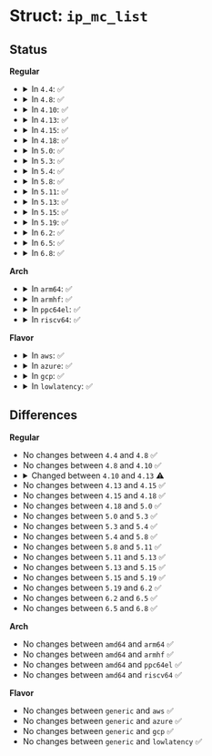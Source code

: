 # Struct: <code>ip_mc_list</code>

## Status
<b>Regular</b>
<ul>
<li>
<details>
<summary>In <code>4.4</code>: ✅</summary>

```c
struct ip_mc_list {
    struct in_device *interface;
    __be32 multiaddr;
    unsigned int sfmode;
    struct ip_sf_list *sources;
    struct ip_sf_list *tomb;
    long unsigned int sfcount[2];
    struct ip_mc_list *next;
    struct ip_mc_list *next_rcu;
    struct ip_mc_list *next_hash;
    struct timer_list timer;
    int users;
    atomic_t refcnt;
    spinlock_t lock;
    char tm_running;
    char reporter;
    char unsolicit_count;
    char loaded;
    unsigned char gsquery;
    unsigned char crcount;
    struct callback_head rcu;
};
```
</details>
</li>
<li>
<details>
<summary>In <code>4.8</code>: ✅</summary>

```c
struct ip_mc_list {
    struct in_device *interface;
    __be32 multiaddr;
    unsigned int sfmode;
    struct ip_sf_list *sources;
    struct ip_sf_list *tomb;
    long unsigned int sfcount[2];
    struct ip_mc_list *next;
    struct ip_mc_list *next_rcu;
    struct ip_mc_list *next_hash;
    struct timer_list timer;
    int users;
    atomic_t refcnt;
    spinlock_t lock;
    char tm_running;
    char reporter;
    char unsolicit_count;
    char loaded;
    unsigned char gsquery;
    unsigned char crcount;
    struct callback_head rcu;
};
```
</details>
</li>
<li>
<details>
<summary>In <code>4.10</code>: ✅</summary>

```c
struct ip_mc_list {
    struct in_device *interface;
    __be32 multiaddr;
    unsigned int sfmode;
    struct ip_sf_list *sources;
    struct ip_sf_list *tomb;
    long unsigned int sfcount[2];
    struct ip_mc_list *next;
    struct ip_mc_list *next_rcu;
    struct ip_mc_list *next_hash;
    struct timer_list timer;
    int users;
    atomic_t refcnt;
    spinlock_t lock;
    char tm_running;
    char reporter;
    char unsolicit_count;
    char loaded;
    unsigned char gsquery;
    unsigned char crcount;
    struct callback_head rcu;
};
```
</details>
</li>
<li>
<details>
<summary>In <code>4.13</code>: ✅</summary>

```c
struct ip_mc_list {
    struct in_device *interface;
    __be32 multiaddr;
    unsigned int sfmode;
    struct ip_sf_list *sources;
    struct ip_sf_list *tomb;
    long unsigned int sfcount[2];
    struct ip_mc_list *next;
    struct ip_mc_list *next_rcu;
    struct ip_mc_list *next_hash;
    struct timer_list timer;
    int users;
    refcount_t refcnt;
    spinlock_t lock;
    char tm_running;
    char reporter;
    char unsolicit_count;
    char loaded;
    unsigned char gsquery;
    unsigned char crcount;
    struct callback_head rcu;
};
```
</details>
</li>
<li>
<details>
<summary>In <code>4.15</code>: ✅</summary>

```c
struct ip_mc_list {
    struct in_device *interface;
    __be32 multiaddr;
    unsigned int sfmode;
    struct ip_sf_list *sources;
    struct ip_sf_list *tomb;
    long unsigned int sfcount[2];
    struct ip_mc_list *next;
    struct ip_mc_list *next_rcu;
    struct ip_mc_list *next_hash;
    struct timer_list timer;
    int users;
    refcount_t refcnt;
    spinlock_t lock;
    char tm_running;
    char reporter;
    char unsolicit_count;
    char loaded;
    unsigned char gsquery;
    unsigned char crcount;
    struct callback_head rcu;
};
```
</details>
</li>
<li>
<details>
<summary>In <code>4.18</code>: ✅</summary>

```c
struct ip_mc_list {
    struct in_device *interface;
    __be32 multiaddr;
    unsigned int sfmode;
    struct ip_sf_list *sources;
    struct ip_sf_list *tomb;
    long unsigned int sfcount[2];
    struct ip_mc_list *next;
    struct ip_mc_list *next_rcu;
    struct ip_mc_list *next_hash;
    struct timer_list timer;
    int users;
    refcount_t refcnt;
    spinlock_t lock;
    char tm_running;
    char reporter;
    char unsolicit_count;
    char loaded;
    unsigned char gsquery;
    unsigned char crcount;
    struct callback_head rcu;
};
```
</details>
</li>
<li>
<details>
<summary>In <code>5.0</code>: ✅</summary>

```c
struct ip_mc_list {
    struct in_device *interface;
    __be32 multiaddr;
    unsigned int sfmode;
    struct ip_sf_list *sources;
    struct ip_sf_list *tomb;
    long unsigned int sfcount[2];
    struct ip_mc_list *next;
    struct ip_mc_list *next_rcu;
    struct ip_mc_list *next_hash;
    struct timer_list timer;
    int users;
    refcount_t refcnt;
    spinlock_t lock;
    char tm_running;
    char reporter;
    char unsolicit_count;
    char loaded;
    unsigned char gsquery;
    unsigned char crcount;
    struct callback_head rcu;
};
```
</details>
</li>
<li>
<details>
<summary>In <code>5.3</code>: ✅</summary>

```c
struct ip_mc_list {
    struct in_device *interface;
    __be32 multiaddr;
    unsigned int sfmode;
    struct ip_sf_list *sources;
    struct ip_sf_list *tomb;
    long unsigned int sfcount[2];
    struct ip_mc_list *next;
    struct ip_mc_list *next_rcu;
    struct ip_mc_list *next_hash;
    struct timer_list timer;
    int users;
    refcount_t refcnt;
    spinlock_t lock;
    char tm_running;
    char reporter;
    char unsolicit_count;
    char loaded;
    unsigned char gsquery;
    unsigned char crcount;
    struct callback_head rcu;
};
```
</details>
</li>
<li>
<details>
<summary>In <code>5.4</code>: ✅</summary>

```c
struct ip_mc_list {
    struct in_device *interface;
    __be32 multiaddr;
    unsigned int sfmode;
    struct ip_sf_list *sources;
    struct ip_sf_list *tomb;
    long unsigned int sfcount[2];
    struct ip_mc_list *next;
    struct ip_mc_list *next_rcu;
    struct ip_mc_list *next_hash;
    struct timer_list timer;
    int users;
    refcount_t refcnt;
    spinlock_t lock;
    char tm_running;
    char reporter;
    char unsolicit_count;
    char loaded;
    unsigned char gsquery;
    unsigned char crcount;
    struct callback_head rcu;
};
```
</details>
</li>
<li>
<details>
<summary>In <code>5.8</code>: ✅</summary>

```c
struct ip_mc_list {
    struct in_device *interface;
    __be32 multiaddr;
    unsigned int sfmode;
    struct ip_sf_list *sources;
    struct ip_sf_list *tomb;
    long unsigned int sfcount[2];
    struct ip_mc_list *next;
    struct ip_mc_list *next_rcu;
    struct ip_mc_list *next_hash;
    struct timer_list timer;
    int users;
    refcount_t refcnt;
    spinlock_t lock;
    char tm_running;
    char reporter;
    char unsolicit_count;
    char loaded;
    unsigned char gsquery;
    unsigned char crcount;
    struct callback_head rcu;
};
```
</details>
</li>
<li>
<details>
<summary>In <code>5.11</code>: ✅</summary>

```c
struct ip_mc_list {
    struct in_device *interface;
    __be32 multiaddr;
    unsigned int sfmode;
    struct ip_sf_list *sources;
    struct ip_sf_list *tomb;
    long unsigned int sfcount[2];
    struct ip_mc_list *next;
    struct ip_mc_list *next_rcu;
    struct ip_mc_list *next_hash;
    struct timer_list timer;
    int users;
    refcount_t refcnt;
    spinlock_t lock;
    char tm_running;
    char reporter;
    char unsolicit_count;
    char loaded;
    unsigned char gsquery;
    unsigned char crcount;
    struct callback_head rcu;
};
```
</details>
</li>
<li>
<details>
<summary>In <code>5.13</code>: ✅</summary>

```c
struct ip_mc_list {
    struct in_device *interface;
    __be32 multiaddr;
    unsigned int sfmode;
    struct ip_sf_list *sources;
    struct ip_sf_list *tomb;
    long unsigned int sfcount[2];
    struct ip_mc_list *next;
    struct ip_mc_list *next_rcu;
    struct ip_mc_list *next_hash;
    struct timer_list timer;
    int users;
    refcount_t refcnt;
    spinlock_t lock;
    char tm_running;
    char reporter;
    char unsolicit_count;
    char loaded;
    unsigned char gsquery;
    unsigned char crcount;
    struct callback_head rcu;
};
```
</details>
</li>
<li>
<details>
<summary>In <code>5.15</code>: ✅</summary>

```c
struct ip_mc_list {
    struct in_device *interface;
    __be32 multiaddr;
    unsigned int sfmode;
    struct ip_sf_list *sources;
    struct ip_sf_list *tomb;
    long unsigned int sfcount[2];
    struct ip_mc_list *next;
    struct ip_mc_list *next_rcu;
    struct ip_mc_list *next_hash;
    struct timer_list timer;
    int users;
    refcount_t refcnt;
    spinlock_t lock;
    char tm_running;
    char reporter;
    char unsolicit_count;
    char loaded;
    unsigned char gsquery;
    unsigned char crcount;
    struct callback_head rcu;
};
```
</details>
</li>
<li>
<details>
<summary>In <code>5.19</code>: ✅</summary>

```c
struct ip_mc_list {
    struct in_device *interface;
    __be32 multiaddr;
    unsigned int sfmode;
    struct ip_sf_list *sources;
    struct ip_sf_list *tomb;
    long unsigned int sfcount[2];
    struct ip_mc_list *next;
    struct ip_mc_list *next_rcu;
    struct ip_mc_list *next_hash;
    struct timer_list timer;
    int users;
    refcount_t refcnt;
    spinlock_t lock;
    char tm_running;
    char reporter;
    char unsolicit_count;
    char loaded;
    unsigned char gsquery;
    unsigned char crcount;
    struct callback_head rcu;
};
```
</details>
</li>
<li>
<details>
<summary>In <code>6.2</code>: ✅</summary>

```c
struct ip_mc_list {
    struct in_device *interface;
    __be32 multiaddr;
    unsigned int sfmode;
    struct ip_sf_list *sources;
    struct ip_sf_list *tomb;
    long unsigned int sfcount[2];
    struct ip_mc_list *next;
    struct ip_mc_list *next_rcu;
    struct ip_mc_list *next_hash;
    struct timer_list timer;
    int users;
    refcount_t refcnt;
    spinlock_t lock;
    char tm_running;
    char reporter;
    char unsolicit_count;
    char loaded;
    unsigned char gsquery;
    unsigned char crcount;
    struct callback_head rcu;
};
```
</details>
</li>
<li>
<details>
<summary>In <code>6.5</code>: ✅</summary>

```c
struct ip_mc_list {
    struct in_device *interface;
    __be32 multiaddr;
    unsigned int sfmode;
    struct ip_sf_list *sources;
    struct ip_sf_list *tomb;
    long unsigned int sfcount[2];
    struct ip_mc_list *next;
    struct ip_mc_list *next_rcu;
    struct ip_mc_list *next_hash;
    struct timer_list timer;
    int users;
    refcount_t refcnt;
    spinlock_t lock;
    char tm_running;
    char reporter;
    char unsolicit_count;
    char loaded;
    unsigned char gsquery;
    unsigned char crcount;
    struct callback_head rcu;
};
```
</details>
</li>
<li>
<details>
<summary>In <code>6.8</code>: ✅</summary>

```c
struct ip_mc_list {
    struct in_device *interface;
    __be32 multiaddr;
    unsigned int sfmode;
    struct ip_sf_list *sources;
    struct ip_sf_list *tomb;
    long unsigned int sfcount[2];
    struct ip_mc_list *next;
    struct ip_mc_list *next_rcu;
    struct ip_mc_list *next_hash;
    struct timer_list timer;
    int users;
    refcount_t refcnt;
    spinlock_t lock;
    char tm_running;
    char reporter;
    char unsolicit_count;
    char loaded;
    unsigned char gsquery;
    unsigned char crcount;
    struct callback_head rcu;
};
```
</details>
</li>
</ul>
<b>Arch</b>
<ul>
<li>
<details>
<summary>In <code>arm64</code>: ✅</summary>

```c
struct ip_mc_list {
    struct in_device *interface;
    __be32 multiaddr;
    unsigned int sfmode;
    struct ip_sf_list *sources;
    struct ip_sf_list *tomb;
    long unsigned int sfcount[2];
    struct ip_mc_list *next;
    struct ip_mc_list *next_rcu;
    struct ip_mc_list *next_hash;
    struct timer_list timer;
    int users;
    refcount_t refcnt;
    spinlock_t lock;
    char tm_running;
    char reporter;
    char unsolicit_count;
    char loaded;
    unsigned char gsquery;
    unsigned char crcount;
    struct callback_head rcu;
};
```
</details>
</li>
<li>
<details>
<summary>In <code>armhf</code>: ✅</summary>

```c
struct ip_mc_list {
    struct in_device *interface;
    __be32 multiaddr;
    unsigned int sfmode;
    struct ip_sf_list *sources;
    struct ip_sf_list *tomb;
    long unsigned int sfcount[2];
    struct ip_mc_list *next;
    struct ip_mc_list *next_rcu;
    struct ip_mc_list *next_hash;
    struct timer_list timer;
    int users;
    refcount_t refcnt;
    spinlock_t lock;
    char tm_running;
    char reporter;
    char unsolicit_count;
    char loaded;
    unsigned char gsquery;
    unsigned char crcount;
    struct callback_head rcu;
};
```
</details>
</li>
<li>
<details>
<summary>In <code>ppc64el</code>: ✅</summary>

```c
struct ip_mc_list {
    struct in_device *interface;
    __be32 multiaddr;
    unsigned int sfmode;
    struct ip_sf_list *sources;
    struct ip_sf_list *tomb;
    long unsigned int sfcount[2];
    struct ip_mc_list *next;
    struct ip_mc_list *next_rcu;
    struct ip_mc_list *next_hash;
    struct timer_list timer;
    int users;
    refcount_t refcnt;
    spinlock_t lock;
    char tm_running;
    char reporter;
    char unsolicit_count;
    char loaded;
    unsigned char gsquery;
    unsigned char crcount;
    struct callback_head rcu;
};
```
</details>
</li>
<li>
<details>
<summary>In <code>riscv64</code>: ✅</summary>

```c
struct ip_mc_list {
    struct in_device *interface;
    __be32 multiaddr;
    unsigned int sfmode;
    struct ip_sf_list *sources;
    struct ip_sf_list *tomb;
    long unsigned int sfcount[2];
    struct ip_mc_list *next;
    struct ip_mc_list *next_rcu;
    struct ip_mc_list *next_hash;
    struct timer_list timer;
    int users;
    refcount_t refcnt;
    spinlock_t lock;
    char tm_running;
    char reporter;
    char unsolicit_count;
    char loaded;
    unsigned char gsquery;
    unsigned char crcount;
    struct callback_head rcu;
};
```
</details>
</li>
</ul>
<b>Flavor</b>
<ul>
<li>
<details>
<summary>In <code>aws</code>: ✅</summary>

```c
struct ip_mc_list {
    struct in_device *interface;
    __be32 multiaddr;
    unsigned int sfmode;
    struct ip_sf_list *sources;
    struct ip_sf_list *tomb;
    long unsigned int sfcount[2];
    struct ip_mc_list *next;
    struct ip_mc_list *next_rcu;
    struct ip_mc_list *next_hash;
    struct timer_list timer;
    int users;
    refcount_t refcnt;
    spinlock_t lock;
    char tm_running;
    char reporter;
    char unsolicit_count;
    char loaded;
    unsigned char gsquery;
    unsigned char crcount;
    struct callback_head rcu;
};
```
</details>
</li>
<li>
<details>
<summary>In <code>azure</code>: ✅</summary>

```c
struct ip_mc_list {
    struct in_device *interface;
    __be32 multiaddr;
    unsigned int sfmode;
    struct ip_sf_list *sources;
    struct ip_sf_list *tomb;
    long unsigned int sfcount[2];
    struct ip_mc_list *next;
    struct ip_mc_list *next_rcu;
    struct ip_mc_list *next_hash;
    struct timer_list timer;
    int users;
    refcount_t refcnt;
    spinlock_t lock;
    char tm_running;
    char reporter;
    char unsolicit_count;
    char loaded;
    unsigned char gsquery;
    unsigned char crcount;
    struct callback_head rcu;
};
```
</details>
</li>
<li>
<details>
<summary>In <code>gcp</code>: ✅</summary>

```c
struct ip_mc_list {
    struct in_device *interface;
    __be32 multiaddr;
    unsigned int sfmode;
    struct ip_sf_list *sources;
    struct ip_sf_list *tomb;
    long unsigned int sfcount[2];
    struct ip_mc_list *next;
    struct ip_mc_list *next_rcu;
    struct ip_mc_list *next_hash;
    struct timer_list timer;
    int users;
    refcount_t refcnt;
    spinlock_t lock;
    char tm_running;
    char reporter;
    char unsolicit_count;
    char loaded;
    unsigned char gsquery;
    unsigned char crcount;
    struct callback_head rcu;
};
```
</details>
</li>
<li>
<details>
<summary>In <code>lowlatency</code>: ✅</summary>

```c
struct ip_mc_list {
    struct in_device *interface;
    __be32 multiaddr;
    unsigned int sfmode;
    struct ip_sf_list *sources;
    struct ip_sf_list *tomb;
    long unsigned int sfcount[2];
    struct ip_mc_list *next;
    struct ip_mc_list *next_rcu;
    struct ip_mc_list *next_hash;
    struct timer_list timer;
    int users;
    refcount_t refcnt;
    spinlock_t lock;
    char tm_running;
    char reporter;
    char unsolicit_count;
    char loaded;
    unsigned char gsquery;
    unsigned char crcount;
    struct callback_head rcu;
};
```
</details>
</li>
</ul>

## Differences
<b>Regular</b>
<ul>
<li>
No changes between <code>4.4</code> and <code>4.8</code> ✅
</li>
<li>
No changes between <code>4.8</code> and <code>4.10</code> ✅
</li>
<li>
<details>
<summary>Changed between <code>4.10</code> and <code>4.13</code> ⚠️</summary>
<ul>
<li>
<b>Field type changed. </b>
<code>atomic_t refcnt</code> ➡️ <code>refcount_t refcnt</code>
</li>
</ul>
</details>
</li>
<li>
No changes between <code>4.13</code> and <code>4.15</code> ✅
</li>
<li>
No changes between <code>4.15</code> and <code>4.18</code> ✅
</li>
<li>
No changes between <code>4.18</code> and <code>5.0</code> ✅
</li>
<li>
No changes between <code>5.0</code> and <code>5.3</code> ✅
</li>
<li>
No changes between <code>5.3</code> and <code>5.4</code> ✅
</li>
<li>
No changes between <code>5.4</code> and <code>5.8</code> ✅
</li>
<li>
No changes between <code>5.8</code> and <code>5.11</code> ✅
</li>
<li>
No changes between <code>5.11</code> and <code>5.13</code> ✅
</li>
<li>
No changes between <code>5.13</code> and <code>5.15</code> ✅
</li>
<li>
No changes between <code>5.15</code> and <code>5.19</code> ✅
</li>
<li>
No changes between <code>5.19</code> and <code>6.2</code> ✅
</li>
<li>
No changes between <code>6.2</code> and <code>6.5</code> ✅
</li>
<li>
No changes between <code>6.5</code> and <code>6.8</code> ✅
</li>
</ul>
<b>Arch</b>
<ul>
<li>
No changes between <code>amd64</code> and <code>arm64</code> ✅
</li>
<li>
No changes between <code>amd64</code> and <code>armhf</code> ✅
</li>
<li>
No changes between <code>amd64</code> and <code>ppc64el</code> ✅
</li>
<li>
No changes between <code>amd64</code> and <code>riscv64</code> ✅
</li>
</ul>
<b>Flavor</b>
<ul>
<li>
No changes between <code>generic</code> and <code>aws</code> ✅
</li>
<li>
No changes between <code>generic</code> and <code>azure</code> ✅
</li>
<li>
No changes between <code>generic</code> and <code>gcp</code> ✅
</li>
<li>
No changes between <code>generic</code> and <code>lowlatency</code> ✅
</li>
</ul>
